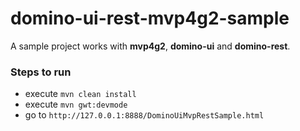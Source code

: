 # domino-ui-rest-mvp4g2-sample

A sample project works with **mvp4g2**, **domino-ui** and **domino-rest**.

### Steps to run
- execute `mvn clean install`
- execute `mvn gwt:devmode`
- go to `http://127.0.0.1:8888/DominoUiMvpRestSample.html`
